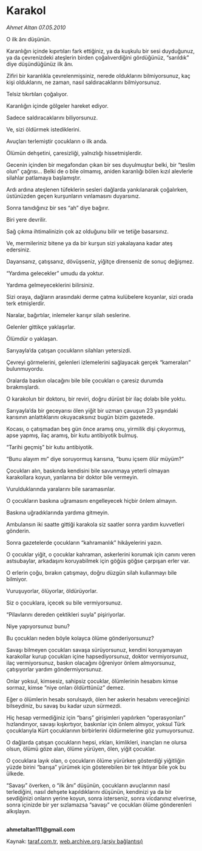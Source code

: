 # Karakol

*Ahmet Altan  07.05.2010*

<div class="yazi"><p>O ilk ânı düşünün.</p>
<p>Karanlığın içinde kıpırtıları fark ettiğiniz, ya da kuşkulu bir sesi duyduğunuz, ya da çevrenizdeki ateşlerin birden çoğalıverdiğini gördüğünüz, “sarıldık” diye düşündüğünüz ilk ânı.</p>
<p>Zifiri bir karanlıkla çevrelenmişsiniz, nerede olduklarını bilmiyorsunuz, kaç kişi olduklarını, ne zaman, nasıl saldıracaklarını bilmiyorsunuz.</p>
<p>Telsiz tıkırtıları çoğalıyor.</p>
<p>Karanlığın içinde gölgeler hareket ediyor.</p>
<p>Sadece saldıracaklarını biliyorsunuz.</p>
<p>Ve, sizi öldürmek istediklerini.</p>
<p>Avuçları terlemiştir çocukların o ilk anda.</p>
<p>Ölümün dehşetini, çaresizliği, yalnızlığı hissetmişlerdir.</p>
<p>Gecenin içinden bir megafondan çıkan bir ses duyulmuştur belki, bir “teslim olun” çağrısı... Belki de o bile olmamış, aniden karanlığı bölen kızıl alevlerle silahlar patlamaya başlamıştır.</p>
<p>Ardı ardına ateşlenen tüfeklerin sesleri dağlarda yankılanarak çoğalırken, üstünüzden geçen kurşunların vınlamasını duyarsınız.</p>
<p>Sonra tanıdığınız bir ses “ah” diye bağırır.</p>
<p>Biri yere devrilir.</p>
<p>Sağ çıkma ihtimalinizin çok az olduğunu bilir ve tetiğe basarsınız.</p>
<p>Ve, mermileriniz bitene ya da bir kurşun sizi yakalayana kadar ateş edersiniz.</p>
<p>Dayansanız, çatışsanız, dövüşseniz, yiğitçe direnseniz de sonuç değişmez.</p>
<p>“Yardıma gelecekler” umudu da yoktur.</p>
<p>Yardıma gelmeyeceklerini bilirsiniz.</p>
<p>Sizi oraya, dağların arasındaki derme çatma kulübelere koyanlar, sizi orada terk etmişlerdir.</p>
<p>Naralar, bağırtılar, inlemeler karışır silah seslerine.</p>
<p>Gelenler gittikçe yaklaşırlar.</p>
<p>Ölümdür o yaklaşan.</p>
<p>Sarıyayla’da çatışan çocukların silahları yetersizdi.</p>
<p>Çevreyi görmelerini, gelenleri izlemelerini sağlayacak gerçek “kameraları” bulunmuyordu.</p>
<p>Oralarda baskın olacağını bile bile çocukları o çaresiz durumda bırakmışlardı.</p>
<p>O karakolun bir doktoru, bir reviri, doğru dürüst bir ilaç dolabı bile yoktu.</p>
<p>Sarıyayla’da bir geceyarısı ölen yiğit bir uzman çavuşun 23 yaşındaki karısının anlattıklarını okuyacaksınız bugün bizim gazetede.</p>
<p>Kocası, o çatışmadan beş gün önce aramış onu, yirmilik dişi çıkıyormuş, apse yapmış, ilaç aramış, bir kutu antibiyotik bulmuş.</p>
<p>“Tarihi geçmiş” bir kutu antibiyotik.</p>
<p>“Bunu alayım mı” diye soruyormuş karısına, “bunu içsem ölür müyüm?”</p>
<p>Çocukları alın, baskında kendisini bile savunmaya yeterli olmayan karakollara koyun, yanlarına bir doktor bile vermeyin.</p>
<p>Vurulduklarında yaralarını bile saramasınlar.</p>
<p>O çocukların baskına uğramasını engelleyecek hiçbir önlem almayın.</p>
<p>Baskına uğradıklarında yardıma gitmeyin.</p>
<p>Ambulansın iki saatte gittiği karakola siz saatler sonra yardım kuvvetleri gönderin.</p>
<p>Sonra gazetelerde çocukların “kahramanlık” hikâyelerini yazın.</p>
<p>O çocuklar yiğit, o çocuklar kahraman, askerlerini korumak için canını veren astsubaylar, arkadaşını koruyabilmek için göğüs göğse çarpışan erler var.</p>
<p>O erlerin çoğu, bırakın çatışmayı, doğru düzgün silah kullanmayı bile bilmiyor.</p>
<p>Vuruşuyorlar, ölüyorlar, öldürüyorlar.</p>
<p>Siz o çocuklara, içecek su bile vermiyorsunuz.</p>
<p>“Pilavlarını dereden çektikleri suyla” pişiriyorlar.</p>
<p>Niye yapıyorsunuz bunu?</p>
<p>Bu çocukları neden böyle kolayca ölüme gönderiyorsunuz?</p>
<p>Savaşı bilmeyen çocukları savaşa sürüyorsunuz, kendini koruyamayan karakollar kurup çocukları içine hapsediyorsunuz, doktor vermiyorsunuz, ilaç vermiyorsunuz, baskın olacağını öğreniyor önlem almıyorsunuz, çatışıyorlar yardım göndermiyorsunuz.</p>
<p>Onlar yoksul, kimsesiz, sahipsiz çocuklar, ölümlerinin hesabını kimse sormaz, kimse “niye onları öldürttünüz” demez.</p>
<p>Eğer o ölümlerin hesabı sorulsaydı, ölen her askerin hesabını vereceğinizi bilseydiniz, bu savaş bu kadar uzun sürmezdi.</p>
<p>Hiç hesap vermediğiniz için “barış” girişimleri yapılırken “operasyonları” hızlandırıyor, savaşı kışkırtıyor, baskınlar için önlem almıyor, yoksul Türk çocuklarıyla Kürt çocuklarının birbirlerini öldürmelerine göz yumuyorsunuz.</p>
<p>O dağlarda çatışan çocukların hepsi, ırkları, kimlikleri, inançları ne olursa olsun, ölümü göze alan, ölüme yürüyen, ölen, yiğit çocuklar.</p>
<p>O çocuklara layık olan, o çocukların ölüme yürürken gösterdiği yiğitliğin yüzde birini “barışa” yürümek için gösterebilen bir tek ihtiyar bile yok bu ülkede.</p>
<p>“Savaşı” överken, o “ilk ânı” düşünün, çocukların avuçlarının nasıl terlediğini, nasıl dehşete kapıldıklarını düşünün, kendinizi ya da bir sevdiğinizi onların yerine koyun, sonra isterseniz, sonra vicdanınız elverirse, sonra içinizde bir yer sızlamazsa “savaşı” ve çocukları ölüme gönderenleri alkışlayın.</p><b><br/>ahmetaltan111@gmail.com</b></div>

Kaynak: [taraf.com.tr](http://www.taraf.com.tr:80/ahmet-altan/makale-karakol.htm), [web.archive.org (arşiv bağlantısı)](http://web.archive.org/web/20100509014055/http://www.taraf.com.tr:80/ahmet-altan/makale-karakol.htm)
